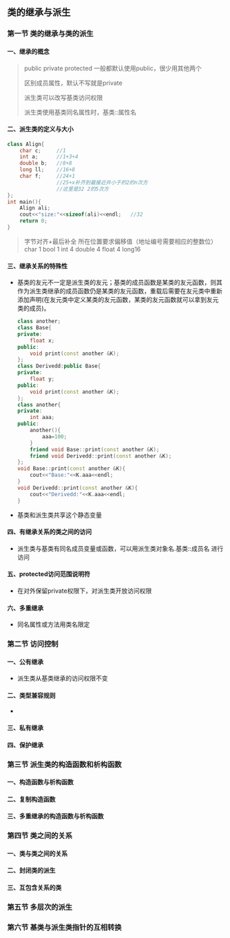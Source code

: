 ## 类的继承与派生

### 第一节 类的继承与类的派生

#### 一、继承的概念

> public private protected 一般都默认使用public，很少用其他两个
>
> 区别成员属性，默认不写就是private
>
> 派生类可以改写基类访问权限
>
> 派生类使用基类同名属性时，基类::属性名

#### 二、派生类的定义与大小

```c++
class Align{
    char c;     //1
    int a;      //1+3+4
    double b;   //8+8
    long ll;    //16+8
    char f;     //24+1
                //25+x补齐到最接近并小于的2的n次方 
                //这里是32 2的5次方
};
int main(){
    Align ali;
    cout<<"size:"<<sizeof(ali)<<endl;   //32
    return 0;
}
```

> 字节对齐+最后补全 所在位置要求偏移值（地址编号需要相应的整数位）char 1 bool 1 int 4 double 4 float 4 long16

#### 三、继承关系的特殊性

+ 基类的友元不一定是派生类的友元；基类的成员函数是某类的友元函数，则其作为派生类继承的成员函数仍是某类的友元函数，重载后需要在友元类中重新添加声明(在友元类中定义某类的友元函数，某类的友元函数就可以拿到友元类的成员)。

  ```c++
  class another;
  class Base{
  private:
      float x;
  public:
      void print(const another &K);
  };
  class Derivedd:public Base{
  private:
      float y;
  public:
      void print(const another &K);
  };
  class another{
  private:
      int aaa;
  public:
      another(){
          aaa=100;
      }
      friend void Base::print(const another &K);
      friend void Derivedd::print(const another &K);
  };
  void Base::print(const another &K){
      cout<<"Base:"<<K.aaa<<endl;
  }
  void Derivedd::print(const another &K){
      cout<<"Derivedd:"<<K.aaa<<endl;
  }
  ```


+ 基类和派生类共享这个静态变量

#### 四、有继承关系的类之间的访问

+ 派生类与基类有同名成员变量或函数，可以用派生类对象名.基类::成员名 进行访问

#### 五、protected访问范围说明符

+ 在对外保留private权限下，对派生类开放访问权限

#### 六、多重继承

+ 同名属性或方法用类名限定

### 第二节 访问控制

#### 一、公有继承

+ 派生类从基类继承的访问权限不变

#### 二、类型兼容规则

+ 

#### 三、私有继承

#### 四、保护继承

### 第三节 派生类的构造函数和析构函数

#### 一、构造函数与析构函数

#### 二、复制构造函数

#### 三、多重继承的构造函数与析构函数

### 第四节 类之间的关系

#### 一、类与类之间的关系

#### 二、封闭类的派生

#### 三、互包含关系的类

### 第五节 多层次的派生

### 第六节 基类与派生类指针的互相转换





